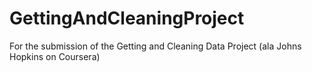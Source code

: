 # GettingAndCleaningProject
For the submission of the Getting and Cleaning Data Project (ala Johns Hopkins on Coursera)
